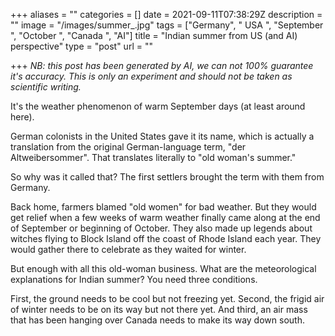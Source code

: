 +++
aliases = ""
categories = []
date = 2021-09-11T07:38:29Z
description = ""
image = "/images/summer_.jpg"
tags = ["Germany", " USA ", "September ", "October ", "Canada ", "AI"]
title = "Indian summer from US (and AI) perspective"
type = "post"
url = ""

+++
_NB: this post has been generated by AI, we can not 100% guarantee it's accuracy. This is only an experiment and should not be taken as scientific writing._

It's the weather phenomenon of warm September days (at least around here).

German colonists in the United States gave it its name, which is actually a translation from the original German-language term, "der Altweibersommer". That translates literally to "old woman's summer."

So why was it called that? The first settlers brought the term with them from Germany.

Back home, farmers blamed "old women" for bad weather. But they would get relief when a few weeks of warm weather finally came along at the end of September or beginning of October. They also made up legends about witches flying to Block Island off the coast of Rhode Island each year. They would gather there to celebrate as they waited for winter.

But enough with all this old-woman business. What are the meteorological explanations for Indian summer? You need three conditions.

First, the ground needs to be cool but not freezing yet. Second, the frigid air of winter needs to be on its way but not there yet. And third, an air mass that has been hanging over Canada needs to make its way down south. 